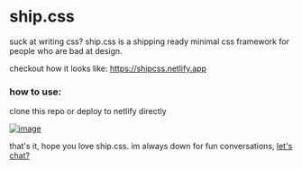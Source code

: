 # ship.css
suck at writing css? ship.css is a shipping ready minimal css framework for people who are bad at design. 

checkout how it looks like: https://shipcss.netlify.app

 ### how to use:

clone this repo or deploy to netlify directly

[![image](https://user-images.githubusercontent.com/63632056/132941007-c46bb572-4cc7-4806-84d6-ec29c910d7b4.png)
](https://app.netlify.com/start/deploy?repository=https://github.com/tomgrigory/ship.css)


that's it, hope you love ship.css. 
im always down for fun conversations, [let's chat?](https://twitter.com/tomgrigory)

